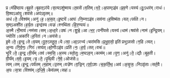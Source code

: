 

  
प्र।मंहि॑ष्ठाय।बृ॒ह॒ते।बृ॒हत्ऽर॑ये।स॒त्यऽशु॑ष्माय।त॒वसे॑।म॒तिम्।भ॒रे॒।अ॒पाम्ऽइ॑व।प्र॒व॒णे।यस्य॑।दुः॒ऽधर॑म्।राधः॑।वि॒श्वऽआ॑यु।शव॑से।अप॑ऽवृतम्॥  
अध॑।ते॒।विश्व॑म्।अनु॑।ह॒।अ॒स॒त्।इ॒ष्टये॑।आपः॑।नि॒म्नाऽइ॑व।सव॑ना।ह॒विष्म॑तः।यत्।पर्व॑ते।न।स॒म्ऽअशी॑त।ह॒र्य॒तः।इन्द्र॑स्य।वज्रः॑।श्नथि॑ता।हि॒र॒ण्ययः॑॥  
अ॒स्मै।भी॒माय॑।नम॑सा।सम्।अ॒ध्व॒रे।उषः॑।न।शु॒भ्रे॒।आ।भ॒र॒।पनी॑यसे।यस्य॑।धाम॑।श्रव॑से।नाम॑।इ॒न्द्रि॒यम्।ज्योतिः॑।अका॑रि।ह॒रितः॑।न।अय॑से॥  
इ॒मे।ते॒।इ॒न्द्र॒।ते।व॒यम्।पु॒रु॒ऽस्तु॒त॒।ये।त्वा॒।आ॒ऽरभ्य॑।चरा॑मसि।प्र॒भु॒व॒सो॒ इति॑ प्रभुऽवसो।न॒हि।त्वत्।अ॒न्यः।गि॒र्व॒णः॒।गिरः॑।सघ॑त्।क्षो॒णीःऽइ॑व।प्रति॑।नः॒।ह॒र्य॒।तत्।वचः॑॥  
भूरि॑।ते॒।इ॒न्द्र॒।वी॒र्य॑म्।तव॑।स्म॒सि॒।अ॒स्य।स्तो॒तुः।म॒घऽव॒न्।काम॑म्।आ।पृ॒ण॒।अनु॑।ते॒।द्यौः।बृ॒ह॒ती।वी॒र्य॑म्।म॒मे॒।इ॒यम्।च॒।ते॒।पृ॒थि॒वी।ने॒मे॒।ओज॑से॥  
त्वम्।तम्।इ॒न्द्र॒।पर्व॑तम्।म॒हाम्।उ॒रुम्।वज्रे॑ण।व॒ज्रि॒न्।प॒र्व॒ऽशः।च॒क॒र्ति॒थ॒।अव॑।अ॒सृ॒जः॒।निऽवृ॑ताः।सर्त॒वै।अ॒पः।स॒त्रा।विश्व॑म्।द॒धि॒षे॒।केव॑लम्।सहः॑॥  
